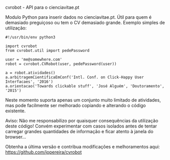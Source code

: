 cvrobot - API para o cienciavitae.pt

Modulo Python para inserir dados no cienciavitae.pt. Útil para quem é demasiado
preguiçoso ou tem o CV demasiado grande. Exemplo simples de utilização:

```
#!/usr/bin/env python3

import cvrobot
from cvrobot.util import pedePassword

user = 'me@somewhere.com'
robot = cvrobot.CVRobot(user, pedePassword(user))

a = robot.atividades()
a.arbitragemCientificaEmConf('Intl. Conf. on Click-Happy User Interfacaes', '2016')
a.orientacao('Towards clickable stuff', 'José Alguém', 'Doutoramento', '2015')
```

Neste momento suporta apenas um conjunto muito limitado de atividades, mas
pode facilmente ser melhorado copiando e alterando o código existente.

Aviso: Não me responsabilizo por quaisquer consequências da utilização deste
código! Convém experimentar com casos isolados antes de tentar carregar
grandes quantidades de informação e ficar atento à janela do browser...

Obtenha a última versão e contribua modificações e melhoramentos
aqui: https://github.com/jopereira/cvrobot

